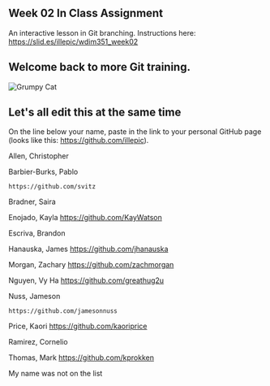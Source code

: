## Week 02 In Class Assignment

An interactive lesson in Git branching. Instructions here: https://slid.es/illepic/wdim351_week02

## Welcome back to more Git training.

![Grumpy Cat](https://dl.dropbox.com/u/115284/wdim351/week02/tard.jpg "Tard")

## Let's all edit this at the same time

On the line below your name, paste in the link to your personal GitHub page (looks like this: https://github.com/illepic).

Allen, Christopher

Barbier-Burks, Pablo

	https://github.com/svitz
	
Bradner, Saira

Enojado, Kayla
https://github.com/KayWatson

Escriva, Brandon

Hanauska, James
https://github.com/jhanauska

Morgan, Zachary
https://github.com/zachmorgan

Nguyen, Vy Ha
https://github.com/greathug2u

Nuss, Jameson

	https://github.com/jamesonnuss

Price, Kaori
https://github.com/kaoriprice

Ramirez, Cornelio

Thomas, Mark
https://github.com/kprokken

My name was not on the list

